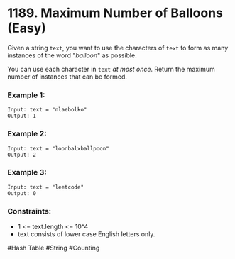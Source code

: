 # 1189. Maximum Number of Balloons (Easy)

Given a string `text`, you want to use the characters of `text` to form as many instances of the word "_balloon_" as possible.

You can use each character in `text` _at most once_. Return the maximum number of instances that can be formed.

### Example 1:

```
Input: text = "nlaebolko"
Output: 1
```

### Example 2:

```
Input: text = "loonbalxballpoon"
Output: 2
```

### Example 3:

```
Input: text = "leetcode"
Output: 0
```

### Constraints:

- 1 <= text.length <= 10^4
- text consists of lower case English letters only.

#Hash Table #String #Counting
